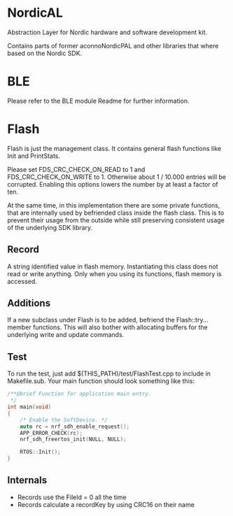 # NordicAL

Abstraction Layer for Nordic hardware and software development kit.

Contains parts of former aconnoNordicPAL and other libraries that where based on the Nordic SDK.


# BLE

Please refer to the BLE module Readme for further information.

# Flash

Flash is just the management class.
It contains general flash functions like Init and PrintStats.

Please set FDS_CRC_CHECK_ON_READ to 1 and FDS_CRC_CHECK_ON_WRITE to 1.
Otherwise about 1 / 10.000 entries will be corrupted. Enabling this
options lowers the number by at least a factor of ten.

At the same time, in this implementation there are some private functions,
that are internally used by befriended class inside the flash class.
This is to prevent their usage from the outside while still preserving
consistent usage of the underlying SDK library.

## Record

A string identified value in flash memory.
Instantiating this class does not read or write anything.
Only when you using its functions, flash memory
is accessed.

## Additions

If a new subclass under Flash is to be added,
befriend the Flash::try... member functions.
This will also bother with allocating buffers for
the underlying write and update commands.

## Test

To run the test, just add $(THIS_PATH)/test/FlashTest.cpp to include in Makefile.sub.
Your main function should look something like this:
```cpp
/**@brief Function for application main entry.
 */
int main(void)
{
    /* Enable the SoftDevice. */
    auto rc = nrf_sdh_enable_request();
    APP_ERROR_CHECK(rc);
    nrf_sdh_freertos_init(NULL, NULL);

    RTOS::Init();
}
```

## Internals

*  Records use the FileId = 0 all the time
*  Records calculate a recordKey by using CRC16 on their name